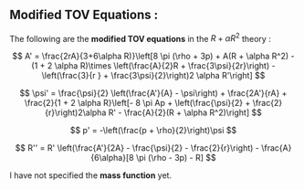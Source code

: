 ## Modified TOV Equations :
The following are the **modified TOV equations** in the $R + \alpha R^2$ theory :

$$
A' = \frac{2rA}{3+6\alpha R)}\left[8 \pi (\rho + 3p) + A(R + \alpha R^2) - (1 + 2 \alpha R)\times \left(\frac{A}{2}R + \frac{3\psi}{2r}\right) - \left(\frac{3}{r } + \frac{3\psi}{2}\right)2 \alpha R'\right]
$$

$$
\psi' = \frac{\psi}{2} \left(\frac{A'}{A} - \psi\right) + \frac{2A'}{rA} + \frac{2}{1 + 2 \alpha R}\left[- 8 \pi Ap + \left(\frac{\psi}{2} + \frac{2}{r}\right)2\alpha R' - \frac{A}{2}(R + \alpha R^2)\right]
$$

$$
p' = -\left(\frac{p + \rho}{2}\right)\psi
$$

$$
R'' = R' \left(\frac{A'}{2A} - \frac{\psi}{2} - \frac{2}{r}\right) - \frac{A}{6\alpha}[8 \pi (\rho - 3p) - R]
$$

I have not specified the **mass function** yet. 
